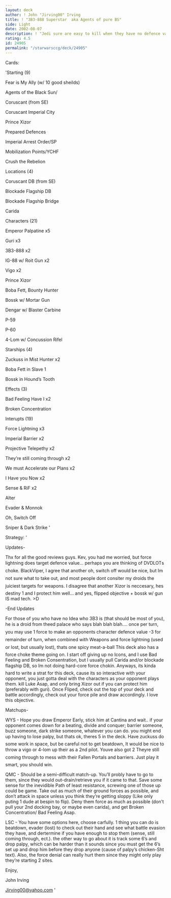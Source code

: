 ```yaml
---
layout: deck
author: ! John "Jirving00" Irving
title: ! "3B3-888 Superstar  aka Agents of pure BS"
side: Light
date: 2002-08-07
description: ! "Jedi sure are easy to kill when they have no defence value."
rating: 4.5
id: 24905
permalink: "/starwarsccg/deck/24905"
---
```

Cards: 

'Starting (9)

Fear is My Ally (w/ 10 good sheilds)

Agents of the Black Sun/

Coruscant (from SE)

Coruscant Imperial City

Prince Xizor

Prepared Defences

Imperial Arrest Order/SP

Mobilization Points/YCHF

Crush the Rebelion


Locations (4)

Coruscant DB (from SE)

Blockade Flagship DB

Blockade Flagship Bridge

Carida


Characters (21)

Emperor Palpatine x5

Guri x3

3B3-888 x2

IG-88 w/ Roit Gun x2

Vigo x2

Prince Xizor

Boba Fett, Bounty Hunter

Bossk w/ Mortar Gun

Dengar w/ Blaster Carbine

P-59

P-60

4-Lom w/ Concussion Rifel


Starships (4)

Zuckuss in Mist Hunter x2

Boba Fett in Slave 1

Bossk in Hound’s Tooth


Effects (3)

Bad Feeling Have I x2

Broken Concentration


Interupts (19)

Force Lightning x3

Imperial Barrier x2

Projective Telepethy x2

They’re still coming through x2

We must Accelerate our Plans x2

I Have you Now x2

Sense & RiF x2

Alter

Evader & Monnok

Oh, Switch Off

Sniper & Dark Strike '

Strategy: '

Updates-

Thx for all the good reviews guys. Kev, you had me worried, but force lightning does target defence value... perhaps you are thinking of DVDLOTs choke. BlackViper, I agree that another oh, switch off would be nice, but Im not sure what to take out, and most people dont consiter my droids the juiciest targets for weapons. I disagree that another Xizor is neccesary, hes destiny 1 and I protect him well... and yes, flipped objective + bossk w/ gun IS mad tech.  >D

-End Updates


For those of you who have no Idea who 3B3 is (that should be most of you), he is a droid from theed palace who says blah blah blah.... once per turn, you may use 1 force to make an opponents character defence value -3 for remainder of turn, when combined with Weapons and force lightning (used or lost, but usually lost), thats one spicy meat-a-ball This deck also has a force choke theme going on. I start off giving up no Icons, and I use Bad Feeling and Broken Consentration, but I usually pull Carida and/or blockade flagship DB, so Im not doing hard-core force chokin. Anyways, its kinda hard to write a strat for this deck, cause its so interactive with your opponent, you just gotta deal with the characters as your opponent plays them. kill Luke Asap, and only bring Xizor out if you can protect him (preferably with guri). Once Fliped, check out the top of your deck and battle accordingly, check out your force pile and draw accordingly. I love this objective.


Matchups-

WYS - Hope you draw Emperor Early, stick him at Cantina and wait.. if your opponent comes down for a beating, divide and conquer; barrier someone, buzz someone, dark strike someone, whatever you can do. you might end up having to lose palpy, but thats ok, theres 5 in the deck. Have zuckuss do some work in space, but be careful not to get beatdown, It would be nice to throw a vigo or 4-lom up their as a 2nd pilot. Youve also got 2 Theyre still coming through to mess with their Fallen Portals and barriers. Just play it smart, you should win.


QMC - Should be a semi-difficult match-up. You’ll probly have to go to them, since they would out-drain/retrieve you if it came to that. Save some sense for the inevidible Path of least resistance, screwing one of those up could be game. Take out as much of their ground forces as possible, and don’t attack in space unless you think they’re getting sloppy (Like only puting 1 dude at bespin to flip). Deny them force as much as possible (don’t pull your 2nd docking bay, or maybe even carida), and get Broken Concentration/ Bad Feeling Asap.


LSC - You have some options here, choose carfully. 1 thing you can do is beatdown, evader (lost) to check out their hand and see what battle evasion they have, and dertermine if you have enough to stop them (sense, still coming through, ect.). the other way to go about it is track some 6’s and drop palpy, which can be harder than it sounds since you must get the 6’s set up and drop him before they drop anyone (cause of palpy’s chicken-Sht text). Also, the force denial can really hurt them since they might only play they’re starting 2 sites.


Enjoy,

John Irving

Jirving00@yahoo.com '
